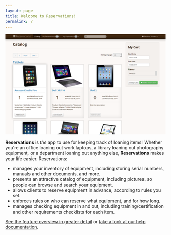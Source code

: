 ```yaml
---
layout: page
title: Welcome to Reservations!
permalink: /
---
```

![screenshot](/screenshot.png "Screenshot")

**Reservations** is *the* app to use for keeping track of loaning items! Whether you're an office loaning out work laptops, a library loaning out photography equipment, or a department loaning out anything else, **Reservations** makes your life easier. Reservations:

* manages your inventory of equipment, including storing serial numbers, manuals and other documents, and more.
* presents an attractive catalog of equipment, including pictures, so people can browse and search your equipment.
* allows clients to reserve equipment in advance, according to rules you set.
* enforces rules on who can reserve what equipment, and for how long.
* manages checking equipment in and out, including training/certification and other requirements checklists for each item.

[See the feature overview in greater detail](/reservations/features/) or [take a look at our help documentation](/reservations/user-doc/).
